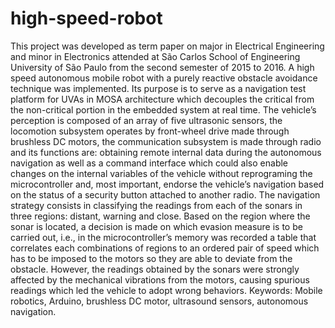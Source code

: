 # high-speed-robot
This project was developed as term paper on major in Electrical Engineering and minor in Electronics attended at São Carlos School of Engineering University of São Paulo from the second semester of 2015 to 2016.
 A high speed autonomous mobile robot with a purely reactive obstacle avoidance technique was implemented. Its purpose is to serve as a navigation 
test platform for UVAs in MOSA architecture which decouples the critical from the non-critical portion in the embedded system at real time. The 
vehicle’s perception is composed of an array of five ultrasonic sensors, the locomotion subsystem operates by front-wheel drive made through brushless 
DC motors, the communication subsystem is made through radio and its functions are: obtaining remote internal data during the autonomous navigation as 
well as a command interface which could also enable changes on the internal variables of the vehicle without reprograming the microcontroller and, 
most important, endorse the vehicle’s navigation based on the status of a security button attached to another radio. The navigation strategy consists 
in classifying the readings from each of the sonars in three regions: distant, warning and close. Based on the region where the sonar is located, a 
decision is made on which evasion measure is to be carried out, i.e., in the microcontroller’s memory was recorded a table that correlates each 
combinations of regions to an ordered pair of speed which has to be imposed to the motors so they are able to deviate from the obstacle. However, the 
readings obtained by the sonars were strongly affected by the mechanical vibrations from the motors, causing spurious readings which led the vehicle 
to adopt wrong behaviors.
Keywords: Mobile robotics, Arduino, brushless DC motor, ultrasound sensors, autonomous navigation.
 
